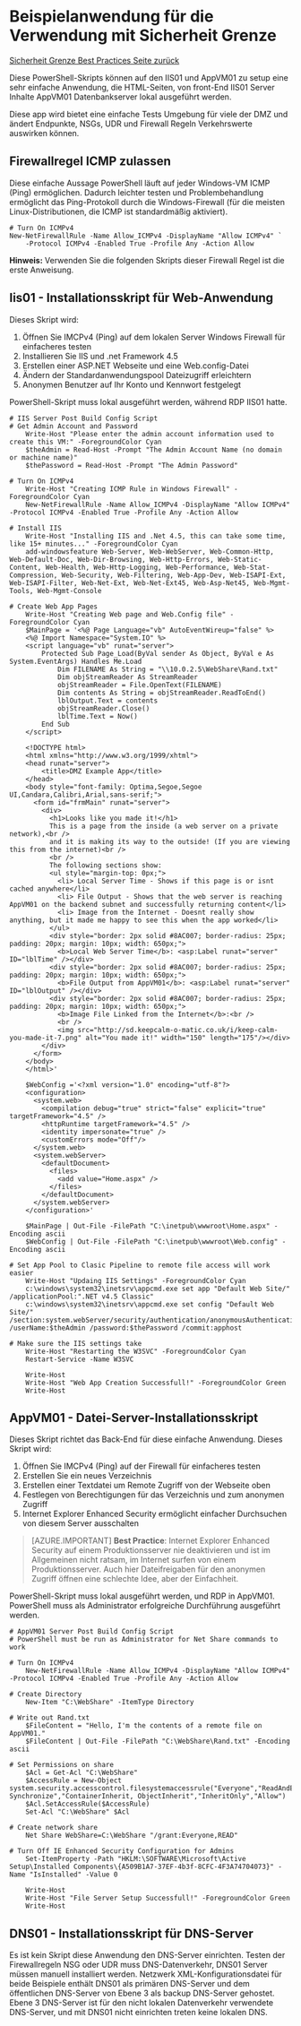 <properties
   pageTitle="Beispiel für die Verwendung mit Sicherheit Grenze | Microsoft Azure"
   description="Bereitstellen Sie diese einfache Web Application nach dem Erstellen einer DMZ Datenverkehr Fluss Szenarien testen"
   services="virtual-network"
   documentationCenter="na"
   authors="tracsman"
   manager="rossort"
   editor=""/>

<tags
   ms.service="virtual-network"
   ms.devlang="na"
   ms.topic="article"
   ms.tgt_pltfrm="na"
   ms.workload="infrastructure-services"
   ms.date="02/01/2016"
   ms.author="jonor"/>

# <a name="sample-application-for-use-with-security-boundary-environments"></a>Beispielanwendung für die Verwendung mit Sicherheit Grenze

[Sicherheit Grenze Best Practices Seite zurück][HOME]

Diese PowerShell-Skripts können auf den IIS01 und AppVM01 zu setup eine sehr einfache Anwendung, die HTML-Seiten, von front-End IIS01 Server Inhalte AppVM01 Datenbankserver lokal ausgeführt werden.

Diese app wird bietet eine einfache Tests Umgebung für viele der DMZ und ändert Endpunkte, NSGs, UDR und Firewall Regeln Verkehrswerte auswirken können.

## <a name="firewall-rule-to-allow-icmp"></a>Firewallregel ICMP zulassen
Diese einfache Aussage PowerShell läuft auf jeder Windows-VM ICMP (Ping) ermöglichen. Dadurch leichter testen und Problembehandlung ermöglicht das Ping-Protokoll durch die Windows-Firewall (für die meisten Linux-Distributionen, die ICMP ist standardmäßig aktiviert).

    # Turn On ICMPv4
    New-NetFirewallRule -Name Allow_ICMPv4 -DisplayName "Allow ICMPv4" `
        -Protocol ICMPv4 -Enabled True -Profile Any -Action Allow

**Hinweis:** Verwenden Sie die folgenden Skripts dieser Firewall Regel ist die erste Anweisung.

## <a name="iis01---web-application-installation-script"></a>Iis01 - Installationsskript für Web-Anwendung
Dieses Skript wird:

1.  Öffnen Sie IMCPv4 (Ping) auf dem lokalen Server Windows Firewall für einfacheres testen
2.  Installieren Sie IIS und .net Framework 4.5
3.  Erstellen einer ASP.NET Webseite und eine Web.config-Datei
4.  Ändern der Standardanwendungspool Dateizugriff erleichtern
5.  Anonymen Benutzer auf Ihr Konto und Kennwort festgelegt

PowerShell-Skript muss lokal ausgeführt werden, während RDP IIS01 hatte.

    # IIS Server Post Build Config Script
    # Get Admin Account and Password
        Write-Host "Please enter the admin account information used to create this VM:" -ForegroundColor Cyan
        $theAdmin = Read-Host -Prompt "The Admin Account Name (no domain or machine name)"
        $thePassword = Read-Host -Prompt "The Admin Password"
        
    # Turn On ICMPv4
        Write-Host "Creating ICMP Rule in Windows Firewall" -ForegroundColor Cyan
        New-NetFirewallRule -Name Allow_ICMPv4 -DisplayName "Allow ICMPv4" -Protocol ICMPv4 -Enabled True -Profile Any -Action Allow
        
    # Install IIS
        Write-Host "Installing IIS and .Net 4.5, this can take some time, like 15+ minutes..." -ForegroundColor Cyan
        add-windowsfeature Web-Server, Web-WebServer, Web-Common-Http, Web-Default-Doc, Web-Dir-Browsing, Web-Http-Errors, Web-Static-Content, Web-Health, Web-Http-Logging, Web-Performance, Web-Stat-Compression, Web-Security, Web-Filtering, Web-App-Dev, Web-ISAPI-Ext, Web-ISAPI-Filter, Web-Net-Ext, Web-Net-Ext45, Web-Asp-Net45, Web-Mgmt-Tools, Web-Mgmt-Console
        
    # Create Web App Pages
        Write-Host "Creating Web page and Web.Config file" -ForegroundColor Cyan
        $MainPage = '<%@ Page Language="vb" AutoEventWireup="false" %>
        <%@ Import Namespace="System.IO" %>
        <script language="vb" runat="server">
            Protected Sub Page_Load(ByVal sender As Object, ByVal e As System.EventArgs) Handles Me.Load
                Dim FILENAME As String = "\\10.0.2.5\WebShare\Rand.txt"
                Dim objStreamReader As StreamReader
                objStreamReader = File.OpenText(FILENAME)
                Dim contents As String = objStreamReader.ReadToEnd()
                lblOutput.Text = contents
                objStreamReader.Close()
                lblTime.Text = Now()
            End Sub
        </script>
            
        <!DOCTYPE html>
        <html xmlns="http://www.w3.org/1999/xhtml">
        <head runat="server">
            <title>DMZ Example App</title>
        </head>
        <body style="font-family: Optima,Segoe,Segoe UI,Candara,Calibri,Arial,sans-serif;">
          <form id="frmMain" runat="server">
            <div>
              <h1>Looks like you made it!</h1>
              This is a page from the inside (a web server on a private network),<br />
              and it is making its way to the outside! (If you are viewing this from the internet)<br />
              <br />
              The following sections show:
              <ul style="margin-top: 0px;">
                <li> Local Server Time - Shows if this page is or isnt cached anywhere</li>
                <li> File Output - Shows that the web server is reaching AppVM01 on the backend subnet and successfully returning content</li>
                <li> Image from the Internet - Doesnt really show anything, but it made me happy to see this when the app worked</li>
              </ul>
              <div style="border: 2px solid #8AC007; border-radius: 25px; padding: 20px; margin: 10px; width: 650px;">
                <b>Local Web Server Time</b>: <asp:Label runat="server" ID="lblTime" /></div>
              <div style="border: 2px solid #8AC007; border-radius: 25px; padding: 20px; margin: 10px; width: 650px;">
                <b>File Output from AppVM01</b>: <asp:Label runat="server" ID="lblOutput" /></div>
              <div style="border: 2px solid #8AC007; border-radius: 25px; padding: 20px; margin: 10px; width: 650px;">
                <b>Image File Linked from the Internet</b>:<br />
                <br />
                <img src="http://sd.keepcalm-o-matic.co.uk/i/keep-calm-you-made-it-7.png" alt="You made it!" width="150" length="175"/></div>
            </div>
          </form>
        </body>
        </html>'
        
        $WebConfig ='<?xml version="1.0" encoding="utf-8"?>
        <configuration>
          <system.web>
            <compilation debug="true" strict="false" explicit="true" targetFramework="4.5" />
            <httpRuntime targetFramework="4.5" />
            <identity impersonate="true" />
            <customErrors mode="Off"/>
          </system.web>
          <system.webServer>
            <defaultDocument>
              <files>
                <add value="Home.aspx" />
              </files>
            </defaultDocument>
          </system.webServer>
        </configuration>'
            
        $MainPage | Out-File -FilePath "C:\inetpub\wwwroot\Home.aspx" -Encoding ascii
        $WebConfig | Out-File -FilePath "C:\inetpub\wwwroot\Web.config" -Encoding ascii
    
    # Set App Pool to Clasic Pipeline to remote file access will work easier
        Write-Host "Updaing IIS Settings" -ForegroundColor Cyan
        c:\windows\system32\inetsrv\appcmd.exe set app "Default Web Site/" /applicationPool:".NET v4.5 Classic"
        c:\windows\system32\inetsrv\appcmd.exe set config "Default Web Site/" /section:system.webServer/security/authentication/anonymousAuthentication /userName:$theAdmin /password:$thePassword /commit:apphost
        
    # Make sure the IIS settings take
        Write-Host "Restarting the W3SVC" -ForegroundColor Cyan
        Restart-Service -Name W3SVC
        
        Write-Host
        Write-Host "Web App Creation Successfull!" -ForegroundColor Green
        Write-Host


## <a name="appvm01---file-server-installation-script"></a>AppVM01 - Datei-Server-Installationsskript
Dieses Skript richtet das Back-End für diese einfache Anwendung. Dieses Skript wird:

1.  Öffnen Sie IMCPv4 (Ping) auf der Firewall für einfacheres testen
2.  Erstellen Sie ein neues Verzeichnis
3.  Erstellen einer Textdatei um Remote Zugriff von der Webseite oben
4.  Festlegen von Berechtigungen für das Verzeichnis und zum anonymen Zugriff
5.  Internet Explorer Enhanced Security ermöglicht einfacher Durchsuchen von diesem Server ausschalten 

>[AZURE.IMPORTANT] **Best Practice**: Internet Explorer Enhanced Security auf einem Produktionsserver nie deaktivieren und ist im Allgemeinen nicht ratsam, im Internet surfen von einem Produktionsserver. Auch hier Dateifreigaben für den anonymen Zugriff öffnen eine schlechte Idee, aber der Einfachheit.

PowerShell-Skript muss lokal ausgeführt werden, und RDP in AppVM01. PowerShell muss als Administrator erfolgreiche Durchführung ausgeführt werden.
    
    # AppVM01 Server Post Build Config Script
    # PowerShell must be run as Administrator for Net Share commands to work
    
    # Turn On ICMPv4
        New-NetFirewallRule -Name Allow_ICMPv4 -DisplayName "Allow ICMPv4" -Protocol ICMPv4 -Enabled True -Profile Any -Action Allow
    
    # Create Directory
        New-Item "C:\WebShare" -ItemType Directory
    
    # Write out Rand.txt
        $FileContent = "Hello, I'm the contents of a remote file on AppVM01."
        $FileContent | Out-File -FilePath "C:\WebShare\Rand.txt" -Encoding ascii
    
    # Set Permissions on share
        $Acl = Get-Acl "C:\WebShare"
        $AccessRule = New-Object system.security.accesscontrol.filesystemaccessrule("Everyone","ReadAndExecute, Synchronize","ContainerInherit, ObjectInherit","InheritOnly","Allow")
        $Acl.SetAccessRule($AccessRule)
        Set-Acl "C:\WebShare" $Acl
    
    # Create network share
        Net Share WebShare=C:\WebShare "/grant:Everyone,READ"
    
    # Turn Off IE Enhanced Security Configuration for Admins
        Set-ItemProperty -Path "HKLM:\SOFTWARE\Microsoft\Active Setup\Installed Components\{A509B1A7-37EF-4b3f-8CFC-4F3A74704073}" -Name "IsInstalled" -Value 0
    
        Write-Host
        Write-Host "File Server Setup Successfull!" -ForegroundColor Green
        Write-Host
    

## <a name="dns01---dns-server-installation-script"></a>DNS01 - Installationsskript für DNS-Server
Es ist kein Skript diese Anwendung den DNS-Server einrichten. Testen der Firewallregeln NSG oder UDR muss DNS-Datenverkehr, DNS01 Server müssen manuell installiert werden. Netzwerk XML-Konfigurationsdatei für beide Beispiele enthält DNS01 als primären DNS-Server und dem öffentlichen DNS-Server von Ebene 3 als backup DNS-Server gehostet. Ebene 3 DNS-Server ist für den nicht lokalen Datenverkehr verwendete DNS-Server, und mit DNS01 nicht einrichten treten keine lokalen DNS.

<!--Link References-->
[HOME]: ../best-practices-network-security.md
